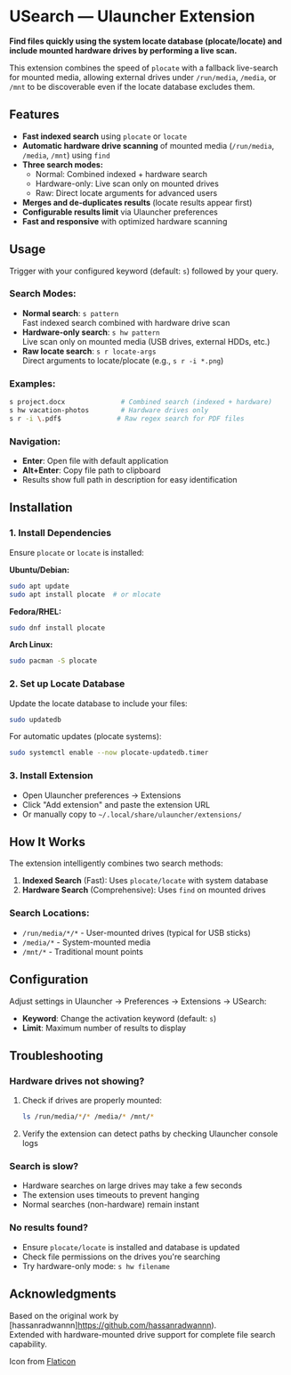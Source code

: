 # USearch — Ulauncher Extension

**Find files quickly using the system locate database (plocate/locate) and include mounted hardware drives by performing a live scan.**

This extension combines the speed of `plocate` with a fallback live-search for mounted media, allowing external drives under `/run/media`, `/media`, or `/mnt` to be discoverable even if the locate database excludes them.

## Features
- **Fast indexed search** using `plocate` or `locate`
- **Automatic hardware drive scanning** of mounted media (`/run/media`, `/media`, `/mnt`) using `find`
- **Three search modes:**
  - Normal: Combined indexed + hardware search
  - Hardware-only: Live scan only on mounted drives
  - Raw: Direct locate arguments for advanced users
- **Merges and de-duplicates results** (locate results appear first)
- **Configurable results limit** via Ulauncher preferences
- **Fast and responsive** with optimized hardware scanning

## Usage
Trigger with your configured keyword (default: `s`) followed by your query.

### Search Modes:
- **Normal search**: `s pattern`  
  Fast indexed search combined with hardware drive scan
- **Hardware-only search**: `s hw pattern`  
  Live scan only on mounted media (USB drives, external HDDs, etc.)
- **Raw locate search**: `s r locate-args`  
  Direct arguments to locate/plocate (e.g., `s r -i *.png`)

### Examples:
```bash
s project.docx              # Combined search (indexed + hardware)
s hw vacation-photos        # Hardware drives only
s r -i \.pdf$              # Raw regex search for PDF files
```

### Navigation:
- **Enter**: Open file with default application
- **Alt+Enter**: Copy file path to clipboard
- Results show full path in description for easy identification

## Installation

### 1. Install Dependencies
Ensure `plocate` or `locate` is installed:

**Ubuntu/Debian:**
```bash
sudo apt update
sudo apt install plocate  # or mlocate
```

**Fedora/RHEL:**
```bash
sudo dnf install plocate
```

**Arch Linux:**
```bash
sudo pacman -S plocate
```

### 2. Set up Locate Database
Update the locate database to include your files:

```bash
sudo updatedb
```

For automatic updates (plocate systems):
```bash
sudo systemctl enable --now plocate-updatedb.timer
```

### 3. Install Extension
- Open Ulauncher preferences → Extensions
- Click "Add extension" and paste the extension URL
- Or manually copy to `~/.local/share/ulauncher/extensions/`

## How It Works

The extension intelligently combines two search methods:

1. **Indexed Search** (Fast): Uses `plocate/locate` with system database
2. **Hardware Search** (Comprehensive): Uses `find` on mounted drives

### Search Locations:
- `/run/media/*/*` - User-mounted drives (typical for USB sticks)
- `/media/*` - System-mounted media
- `/mnt/*` - Traditional mount points

## Configuration

Adjust settings in Ulauncher → Preferences → Extensions → USearch:

- **Keyword**: Change the activation keyword (default: `s`)
- **Limit**: Maximum number of results to display

## Troubleshooting

### Hardware drives not showing?
1. Check if drives are properly mounted:
   ```bash
   ls /run/media/*/* /media/* /mnt/*
   ```

2. Verify the extension can detect paths by checking Ulauncher console logs

### Search is slow?
- Hardware searches on large drives may take a few seconds
- The extension uses timeouts to prevent hanging
- Normal searches (non-hardware) remain instant

### No results found?
- Ensure `plocate/locate` is installed and database is updated
- Check file permissions on the drives you're searching
- Try hardware-only mode: `s hw filename`


## Acknowledgments
Based on the original work by [hassanradwannn]https://github.com/hassanradwannn).  
Extended with hardware-mounted drive support for complete file search capability.

Icon from [Flaticon](https://www.flaticon.com/free-icon/search-file_11677437)
